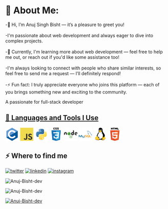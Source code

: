 # 💫 About Me:
-👋 Hi, I’m Anuj Singh Bisht — it’s a pleasure to greet you!<br><br>-I'm passionate about web development and always eager to dive into complex projects.<br><br>-🌱 Currently, I'm learning more about web development — feel free to help me out, or reach out if you'd like some assistance too!<br><br>-I'm always looking to connect with people who share similar interests, so feel free to send me a request — I’ll definitely respond!<br><br>-⚡ Fun fact: I truly appreciate everyone who joins this platform — each of you brings something new and exciting to the community.
<p>A passionate for full-stack developer</p>

<a href="slide_up">
<h2>🚀 Languages and Tools I Use</h2>
<p><a target="_blank" href="https://raw.githubusercontent.com/devicons/devicon/master/icons/c/c-original.svg" style="display: inline-block;"><img src="https://raw.githubusercontent.com/devicons/devicon/master/icons/c/c-original.svg" alt="c" width="42" height="42" /></a>
<a target="_blank" href="https://raw.githubusercontent.com/devicons/devicon/master/icons/javascript/javascript-original.svg" style="display: inline-block;"><img src="https://raw.githubusercontent.com/devicons/devicon/master/icons/javascript/javascript-original.svg" alt="javascript" width="42" height="42" /></a>
<a target="_blank" href="https://raw.githubusercontent.com/devicons/devicon/master/icons/python/python-original.svg" style="display: inline-block;"><img src="https://raw.githubusercontent.com/devicons/devicon/master/icons/python/python-original.svg" alt="python" width="42" height="42" /></a>
<a target="_blank" href="https://raw.githubusercontent.com/devicons/devicon/master/icons/css3/css3-original-wordmark.svg" style="display: inline-block;"><img src="https://raw.githubusercontent.com/devicons/devicon/master/icons/css3/css3-original-wordmark.svg" alt="css3" width="42" height="42" /></a>
<a target="_blank" href="https://raw.githubusercontent.com/devicons/devicon/master/icons/nodejs/nodejs-original-wordmark.svg" style="display: inline-block;"><img src="https://raw.githubusercontent.com/devicons/devicon/master/icons/nodejs/nodejs-original-wordmark.svg" alt="nodejs" width="42" height="42" /></a>
<a target="_blank" href="https://raw.githubusercontent.com/devicons/devicon/master/icons/mysql/mysql-original-wordmark.svg" style="display: inline-block;"><img src="https://raw.githubusercontent.com/devicons/devicon/master/icons/mysql/mysql-original-wordmark.svg" alt="mysql" width="42" height="42" /></a>
<a target="_blank" href="https://raw.githubusercontent.com/devicons/devicon/master/icons/linux/linux-original.svg" style="display: inline-block;"><img src="https://raw.githubusercontent.com/devicons/devicon/master/icons/linux/linux-original.svg" alt="linux" width="42" height="42" /></a>
<a target="_blank" href="https://raw.githubusercontent.com/devicons/devicon/master/icons/html5/html5-original-wordmark.svg" style="display: inline-block;"><img src="https://raw.githubusercontent.com/devicons/devicon/master/icons/html5/html5-original-wordmark.svg" alt="html5" width="42" height="42" /></a></p>

<h2>⚡️ Where to find me</h2>
<p><a target="_blank" href="https://twitter.com/https://x.com/anuj_bisht_dev?t=u6EWBSk2tMaw2TUrf1hM4Q&s=09" style="display: inline-block;"><img src="https://img.shields.io/badge/twitter-x?style=for-the-badge&logo=x&logoColor=white&color=%230f1419" alt="twitter" /></a>
<a target="_blank" href="https://www.linkedin.com/in/www.linkedin.com/in/ anuj-singh-bisht-124574361" style="display: inline-block;"><img src="https://img.shields.io/badge/linkedin-logo?style=for-the-badge&logo=linkedin&logoColor=white&color=%230a77b6" alt="linkedin" /></a>
<a target="_blank" href="https://www.instagram.com/https://www.instagram.com/anuj_bisht_1/" style="display: inline-block;"><img src="https://img.shields.io/badge/instagram-logo?style=for-the-badge&logo=instagram&logoColor=white&color=%23F35369" alt="instagram" /></a></p>
<p><img align="center" src="https://github-readme-stats.vercel.app/api?username=Anuj-Bisht-dev&show_icons=true&locale=en" alt="Anuj-Bisht-dev" /></p>
<p><img src="https://github-readme-stats.vercel.app/api/top-langs?username=Anuj-Bisht-dev&show_icons=true&locale=en&layout=compact" alt="Anuj-Bisht-dev" /></p>
<p><a href="https://github.com/ryo-ma/github-profile-trophy"><img src="https://github-profile-trophy.vercel.app/?username=Anuj-Bisht-dev" alt="Anuj-Bisht-dev" /></a></p>
